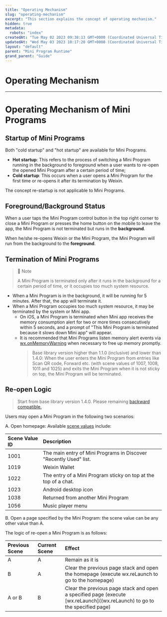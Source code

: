 ```yaml
---
title: "Operating Mechanism"
slug: "operating-mechanism"
excerpt: "This section explains the concept of operating mechanism."
hidden: true
metadata: 
  robots: "index"
createdAt: "Tue May 02 2023 09:38:13 GMT+0000 (Coordinated Universal Time)"
updatedAt: "Wed May 03 2023 10:17:20 GMT+0000 (Coordinated Universal Time)"
layout: "default"
parent: "Mini Program Runtime"
grand_parent: "Guide"
---
```

# Operating Mechanism 
*** 
# Operating Mechanism of Mini Programs

## Startup of Mini Programs

Both "cold startup" and "hot startup" are available for Mini Programs.

- **Hot startup**: This refers to the process of switching a Mini Program running in the background to foreground when a user wants to re-open the opened Mini Program after a certain period of time;
- **Cold startup**: This occurs when a user opens a Mini Program for the first time or re-opens it after its termination by Weixin.

The concept re-startup is not applicable to Mini Programs.

## Foreground/Background Status

When a user taps the Mini Program control button in the top right corner to close a Mini Program or presses the home button on the mobile to leave the app, the Mini Program is not terminated but runs in the **background**.

When he/she re-opens Weixin or the Mini Program, the Mini Program will run from the background to the **foreground**.

## Termination of Mini Programs

> 📘 Note
> 
> A Mini Program is terminated only after it runs in the background for a certain period of time, or it occupies too much system resource.

- When a Mini Program is in the background, it will be running for 5 minutes. After that, the app will terminate it.
- When a Mini Program occupies too much system resource, it may be terminated by the system or Mini app.
  - On iOS, a Mini Program is terminated when Mini app receives the memory consumption alert for two or more times consecutively within 5 seconds, and a prompt of "This Mini Program is terminated because it slows down Mini app" will appear.
  - It is recommended that Mini Programs listen memory alert events via [wx.onMemoryWarning](<>) when necessary to free up memory promptly.
    > Base library version higher than 1.1.0 (inclusive) and lower than 1.4.0: When the user enters the Mini Program from entries like Scan QR code, Forward etc. (with scene values of 1007, 1008, 1011 and 1025) and exits the Mini Program when it is not sticky on top, the Mini Program will be terminated.

## Re-open Logic

> Start from base library version 1.4.0. Please remaining [backward compatible.](<>)

Users may open a Mini Program in the following two scenarios:

A. Open homepage: Available [scene values](<>) include:

| Scene Value ID | Description                                                       |
| :------------- | :---------------------------------------------------------------- |
| 1001           | The main entry of Mini Programs in Discover "Recently Used" list. |
| 1019           | Weixin Wallet                                                     |
| 1022           | The entry of a Mini Program sticky on top at the top of a chat.   |
| 1023           | Android desktop icon                                              |
| 1038           | Returned from another Mini Program                                |
| 1056           | Music player menu                                                 |

B. Open a page specified by the Mini Program: the scene value can be any other value than A.

The logic of re-open a Mini Program is as follows:

| Previous Scene | Current Scene | Effect                                                                                                                     |
| :------------- | :------------ | :------------------------------------------------------------------------------------------------------------------------- |
| A              | A             | Remain as it is                                                                                                            |
| B              | A             | Clear the previous page stack and open the homepage (execute wx.reLaunch to go to the homepage)                            |
| A or B         | B             | Clear the previous page stack and open a specified page (execute [wx.reLaunch]\((wx.reLaunch) to go to the specified page) |
